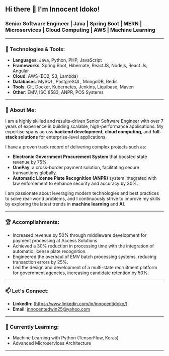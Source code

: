 ## Hi there 👋 I'm Innocent Idoko!

### Senior Software Engineer | Java | Spring Boot | MERN | Microservices | Cloud Computing | AWS | Machine Learning

---

### 🔧 Technologies & Tools:
- **Languages**: Java, Python, PHP, JavaScript
- **Frameworks**: Spring Boot, Hibernate, ReactJS, Nodejs, React Js, Angular
- **Cloud**: AWS (EC2, S3, Lambda)
- **Databases**: MySQL, PostgreSQL, MongoDB, Redis
- **Tools**: Git, Docker, Kubernetes, Jenkins, Liquibase, Maven
- **Other**: EMV, ISO 8583, ANPR, POS Systems

---

### 🚀 About Me:
I am a highly skilled and results-driven Senior Software Engineer with over 7 years of experience in building scalable, high-performance applications. My expertise spans across **backend development**, **cloud computing**, and **full-stack solutions** for enterprise-level applications. 

I have a proven track record of delivering complex projects such as:
- **Electronic Government Procurement System** that boosted state revenue by 75%.
- **OnePay**, a cross-border payment solution, facilitating secure transactions globally.
- **Automatic License Plate Recognition (ANPR)** system integrated with law enforcement to enhance security and accuracy by 30%.

I am passionate about leveraging modern technologies and best practices to solve real-world problems, and I continuously strive to improve my skills by exploring the latest trends in **machine learning** and **AI**.

---

### 🏆 Accomplishments:
- Increased revenue by 50% through middleware development for payment processing at Access Solutions.
- Achieved a 30% reduction in processing time with the integration of automatic license plate recognition.
- Engineered the overhaul of EMV batch processing systems, reducing transaction errors by 25%.
- Led the design and development of a multi-state recruitment platform for government agencies, increasing candidate retention by 50%.



---

### 📫 Let's Connect:

- **LinkedIn**: (https://www.linkedin.com/in/innocentidoko/)
- **Email**: [innocentedwin25@yahoo.com](mailto:innocentedwin25@yahoo.com)

---


### 🌱 Currently Learning:
- Machine Learning with Python (TensorFlow, Keras)
- Advanced Microservices Architecture


---

